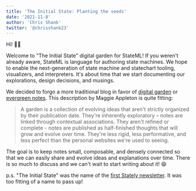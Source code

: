 ```yaml
---
title: 'The Initial State: Planting the seeds'
date: '2021-11-8'
author: 'Chris Shank'
twitter: '@chrisshank23'
---
```


Hi! 👋🏼

Welcome to "The Initial State" digital garden for StateML! If you weren't already aware, StateML is language for authoring state machines. We hope to enable the next-generation of state machine and statechart tooling, visualizers, and interpreters. It's about time that we start documenting our explorations, design decisions, and musings.

We decided to forgo a more traditional blog in favor of [digital garden](https://maggieappleton.com/garden-history) or [evergreen notes](https://notes.andymatuschak.org/Evergreen_notes). This description by Maggie Appleton is quite fitting:

> A garden is a collection of evolving ideas that aren't strictly organized by their publication date. They're inherently exploratory – notes are linked through contextual associations. They aren't refined or complete - notes are published as half-finished thoughts that will grow and evolve over time. They're less rigid, less performative, and less perfect than the personal websites we're used to seeing.

The goal is to keep notes small, composable, and densely connected so that we can easily share and evolve ideas and explanations over time. There is so much to discuss and we can't wait to start writing about it! 😄

p.s. "The Initial State" was the name of the [first Stately newsletter](https://buttondown.email/stately/archive/the-initial-state/). It was too fitting of a name to pass up!
